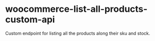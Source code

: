 # woocommerce-list-all-products-custom-api
Custom endpoint for listing all the products along their sku and stock. 
